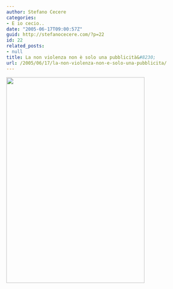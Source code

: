 ```yaml
---
author: Stefano Cecere
categories:
- E io cecio..
date: "2005-06-17T09:00:57Z"
guid: http://stefanocecere.com/?p=22
id: 22
related_posts:
- null
title: La non violenza non è solo una pubblicità&#8230;
url: /2005/06/17/la-non-violenza-non-e-solo-una-pubblicita/
---
```


[<img src="http://www.lasvolta.org/FOTO/6noviolenza04/images/DSC_0042.jpg" width="364" height="540" />](http://www.iosonononviolento.it/)